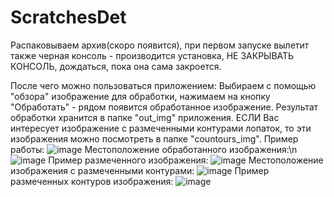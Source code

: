 # ScratchesDet
Распаковываем архив(скоро появится), при первом запуске вылетит также черная консоль - производится установка, НЕ ЗАКРЫВАТЬ КОНСОЛЬ, дождаться, пока она сама закроется.

После чего можно пользоваться приложением:
Выбираем с помощью "обзора" изображение для обработки, нажимаем на кнопку "Обработать" - рядом появится обработанное изображение. 
Результат обработки хранится в папке "out_img" приложения. ЕСЛИ Вас интересует изображение с размеченными контурами лопаток, то эти изображения можно посмотреть в папке "countours_img".
Пример работы:
![image](https://user-images.githubusercontent.com/93479568/165590799-648466c3-e450-4606-aa09-da1803150237.png)
Местоположение обработанного изображения:\n
![image](https://user-images.githubusercontent.com/93479568/165591440-3c73bc30-c5f6-42f1-bdf7-3ac5a1d3bc19.png)
Пример размеченного изображения:
![image](https://user-images.githubusercontent.com/93479568/165591915-052cee82-cc69-4d2e-a045-751cfdaf3939.png)
Местоположение изображения с размеченными контурами:
![image](https://user-images.githubusercontent.com/93479568/165591752-12b16327-fca8-414d-9d9d-bc96f3d35a3e.png)
Пример размеченных контуров изображения:
![image](https://user-images.githubusercontent.com/93479568/165592055-f64617e2-3764-48e2-8160-e0e004c1ccb5.png)



